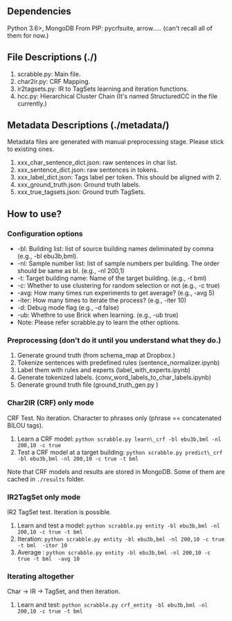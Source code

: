 ## Dependencies
Python 3.6>, MongoDB
From PIP: pycrfsuite, arrow..... (can't recall all of them for now.)

## File Descriptions (./)
1. scrabble.py: Main file.
2. char2ir.py: CRF Mapping.
3. ir2tagsets.py: IR to TagSets learning and iteration functions.
4. hcc.py: Hierarchical Cluster Chain (It's named StructuredCC in the file currently.)

## Metadata Descriptions (./metadata/)
Metadata files are generated with manual preprocessing stage. Please stick to existing ones.
1. xxx\_char\_sentence\_dict.json: raw sentences in char list.
2. xxx\_sentence\_dict.json: raw sentences in tokens.
4. xxx\_label\_dict.json: Tags label per token. This should be aligned with 2.
3. xxx\_ground\_truth.json: Ground truth labels.
4. xxx\_true\_tagsets.json: Ground truth TagSets.

## How to use?
### Configuration options
 - -bl: Building list: list of source building names deliminated by comma (e.g., -bl ebu3b,bml).
 - -nl: Sample number list: list of sample numbers per building. The order should be same as bl. (e.g., -nl 200,1)
 - -t: Target building name: Name of the target building. (e.g., -t bml)
 - -c: Whether to use clustering for random selection or not (e.g., -c true)
 - -avg: How many times run experiments to get average? (e.g., -avg 5)
 - -iter: How many times to iterate the process? (e.g., -iter 10)
 - -d: Debug mode flag (e.g., -d false)
 - -ub: Whethre to use Brick when learning. (e.g., -ub true)
 - Note: Please refer scrabble.py to learn the other options.

### Preprocessing (don't do it until you understand what they do.)
1. Generate ground truth (from schema\_map at Dropbox.)
2. Tokenize sentences with predefined rules (sentence\_normalizer.ipynb)
3. Label them with rules and experts (label\_with\_experts.ipynb)
4. Generate tokenized labels. (conv\_word\_labels\_to\_char\_labels.ipynb)
5. Generate ground truth file (ground\_truth\_gen.py <building>)


### Char2IR (CRF) only mode
CRF Test. No iteration. Character to phrases only (phrase == concatenated BILOU tags).
1. Learn a CRF model: ```python scrabble.py learn\_crf -bl ebu3b,bml -nl 200,10 -c true ```
2. Test a CRF model at a target building: ```python scrabble.py predict\_crf -bl ebu3b,bml -nl 200,10 -c true -t bml```

Note that CRF models and results are stored in MongoDB. Some of them are cached in ``` ./results ``` folder.


### IR2TagSet only mode
IR2 TagSet test. Iteration is possible.
1. Learn and test a model: ```python scrabble.py entity -bl ebu3b,bml -nl 200,10 -c true -t bml ```
2. Iteration: ```python scrabble.py entity -bl ebu3b,bml -nl 200,10 -c true -t bml  -iter 10```
2. Average : ```python scrabble.py entity -bl ebu3b,bml -nl 200,10 -c true -t bml  -avg 10```

### Iterating altogether
Char &rarr; IR &rarr; TagSet, and then iteration.
1. Learn and test: ```python scrabble.py crf_entity -bl ebu3b,bml -nl 200,10 -c true -t bml ```
